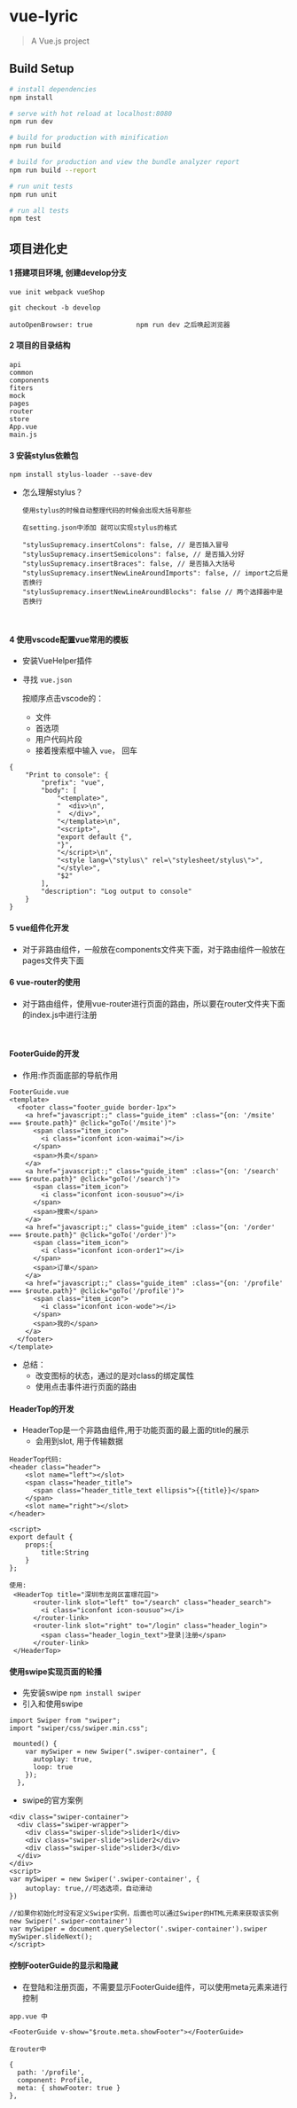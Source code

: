 # vue-lyric

> A Vue.js project

## Build Setup

``` bash
# install dependencies
npm install

# serve with hot reload at localhost:8080
npm run dev

# build for production with minification
npm run build

# build for production and view the bundle analyzer report
npm run build --report

# run unit tests
npm run unit

# run all tests
npm test
```

## 项目进化史

#### 1 搭建项目环境, 创建develop分支

```
vue init webpack vueShop

git checkout -b develop

autoOpenBrowser: true 			npm run dev 之后唤起浏览器
```

#### 2 项目的目录结构

```
api
common
components
fiters
mock
pages
router
store
App.vue
main.js
```

#### 3 安装stylus依赖包

``npm install stylus-loader --save-dev``

- 怎么理解stylus？

  ```
  使用stylus的时候自动整理代码的时候会出现大括号那些

  在setting.json中添加 就可以实现stylus的格式

  "stylusSupremacy.insertColons": false, // 是否插入冒号
  "stylusSupremacy.insertSemicolons": false, // 是否插入分好
  "stylusSupremacy.insertBraces": false, // 是否插入大括号
  "stylusSupremacy.insertNewLineAroundImports": false, // import之后是否换行
  "stylusSupremacy.insertNewLineAroundBlocks": false // 两个选择器中是否换行
  ```

  ​

#### 4 使用vscode配置vue常用的模板

- 安装VueHelper插件

- 寻找 `vue.json`

  按顺序点击vscode的：

  - 文件
  - 首选项
  - 用户代码片段
  - 接着搜索框中输入 `vue`， 回车

```
{
	"Print to console": {
        "prefix": "vue",
        "body": [
            "<template>",
            "  <div>\n",
            "  </div>",
            "</template>\n",
            "<script>",
            "export default {",
            "}",
            "</script>\n",
            "<style lang=\"stylus\" rel=\"stylesheet/stylus\">",
            "</style>",
            "$2"
        ],
        "description": "Log output to console"
    }
}
```

#### 5 vue组件化开发

- 对于非路由组件，一般放在components文件夹下面，对于路由组件一般放在pages文件夹下面

#### 6 vue-router的使用

- 对于路由组件，使用vue-router进行页面的路由，所以要在router文件夹下面的index.js中进行注册

  ​

#### FooterGuide的开发

- 作用:作页面底部的导航作用

```
FooterGuide.vue
<template>
  <footer class="footer_guide border-1px">
    <a href="javascript:;" class="guide_item" :class="{on: '/msite' === $route.path}" @click="goTo('/msite')">
      <span class="item_icon">
        <i class="iconfont icon-waimai"></i>
      </span>
      <span>外卖</span>
    </a>
    <a href="javascript:;" class="guide_item" :class="{on: '/search' === $route.path}" @click="goTo('/search')">
      <span class="item_icon">
        <i class="iconfont icon-sousuo"></i>
      </span>
      <span>搜索</span>
    </a>
    <a href="javascript:;" class="guide_item" :class="{on: '/order' === $route.path}" @click="goTo('/order')">
      <span class="item_icon">
        <i class="iconfont icon-order1"></i>
      </span>
      <span>订单</span>
    </a>
    <a href="javascript:;" class="guide_item" :class="{on: '/profile' === $route.path}" @click="goTo('/profile')">
      <span class="item_icon">
        <i class="iconfont icon-wode"></i>
      </span>
      <span>我的</span>
    </a>
  </footer>
</template>
```

- 总结：
  - 改变图标的状态，通过的是对class的绑定属性
  - 使用点击事件进行页面的路由

#### HeaderTop的开发

- HeaderTop是一个非路由组件,用于功能页面的最上面的title的展示
  - 会用到slot, 用于传输数据

```
HeaderTop代码:
<header class="header">
    <slot name="left"></slot>
    <span class="header_title">
      <span class="header_title_text ellipsis">{{title}}</span>
    </span>
    <slot name="right"></slot>
</header>

<script>
export default {
    props:{
        title:String
    }
};

使用:
 <HeaderTop title="深圳市龙岗区富璟花园">
      <router-link slot="left" to="/search" class="header_search">
        <i class="iconfont icon-sousuo"></i>
      </router-link>
      <router-link slot="right" to="/login" class="header_login">
        <span class="header_login_text">登录|注册</span>
      </router-link>
 </HeaderTop>
```

#### 使用swipe实现页面的轮播

- 先安装swipe ``npm install swiper``
- 引入和使用swipe

```
import Swiper from "swiper";
import "swiper/css/swiper.min.css";

 mounted() {
    var mySwiper = new Swiper(".swiper-container", {
      autoplay: true,
      loop: true
    });
  },
```

- swipe的官方案例

```
<div class="swiper-container">
  <div class="swiper-wrapper">
    <div class="swiper-slide">slider1</div>
    <div class="swiper-slide">slider2</div>
    <div class="swiper-slide">slider3</div>
  </div>
</div>
<script>
var mySwiper = new Swiper('.swiper-container', {
	autoplay: true,//可选选项，自动滑动
})

//如果你初始化时没有定义Swiper实例，后面也可以通过Swiper的HTML元素来获取该实例
new Swiper('.swiper-container')
var mySwiper = document.querySelector('.swiper-container').swiper
mySwiper.slideNext();
</script>
```

#### 控制FooterGuide的显示和隐藏

- 在登陆和注册页面，不需要显示FooterGuide组件，可以使用meta元素来进行控制

```
app.vue 中

<FooterGuide v-show="$route.meta.showFooter"></FooterGuide>

在router中

{
  path: '/profile',
  component: Profile,
  meta: { showFooter: true }
},
```

